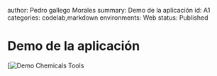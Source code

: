 author: Pedro gallego Morales
summary: Demo de la aplicación
id: A1
categories: codelab,markdown
environments: Web
status: Published

# Demo de la aplicación


[![Demo Chemicals Tools](https://www.youtube.com/watch?v=59-pr6MsjKk)
